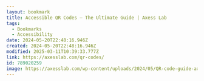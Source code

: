 ```yaml
---
layout: bookmark
title: Accessible QR Codes – The Ultimate Guide | Axess Lab
tags:
  - Bookmarks
  - Accessibility
date: 2024-05-20T22:48:16.946Z
created: 2024-05-20T22:48:16.946Z
modified: 2025-03-11T10:39:33.777Z
link: https://axesslab.com/qr-codes/
id: 789020259
image: https://axesslab.com/wp-content/uploads/2024/05/QR-code-guide-axesslab-400x400.png
---
```

